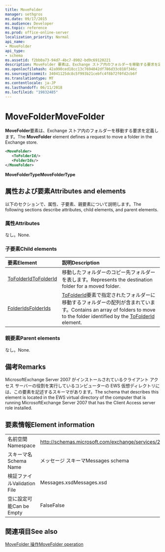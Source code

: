 ```yaml
---
title: MoveFolder
manager: sethgros
ms.date: 09/17/2015
ms.audience: Developer
ms.topic: reference
ms.prod: office-online-server
localization_priority: Normal
api_name:
- MoveFolder
api_type:
- schema
ms.assetid: f2bb0a73-94d7-4bc7-8902-bd9c69120221
description: MoveFolder 要素は、Exchange ストア内のフォルダーを移動する要求を定義します。
ms.openlocfilehash: 42a990ced18cc13c7694042df786d33c018f346c
ms.sourcegitcommit: 34041125dc8c5f993b21cebfc4f8b72f0fd2cb6f
ms.translationtype: MT
ms.contentlocale: ja-JP
ms.lasthandoff: 06/11/2018
ms.locfileid: "19832485"
---
```

# <a name="movefolder"></a><span data-ttu-id="af466-103">MoveFolder</span><span class="sxs-lookup"><span data-stu-id="af466-103">MoveFolder</span></span>

<span data-ttu-id="af466-104">**MoveFolder**要素は、Exchange ストア内のフォルダーを移動する要求を定義します。</span><span class="sxs-lookup"><span data-stu-id="af466-104">The **MoveFolder** element defines a request to move a folder in the Exchange store.</span></span> 
  
```xml
<MoveFolder>
   <ToFolderId/>
   <FolderIds/>
</MoveFolder>
```

 <span data-ttu-id="af466-105">**MoveFolderType**</span><span class="sxs-lookup"><span data-stu-id="af466-105">**MoveFolderType**</span></span>
## <a name="attributes-and-elements"></a><span data-ttu-id="af466-106">属性および要素</span><span class="sxs-lookup"><span data-stu-id="af466-106">Attributes and elements</span></span>

<span data-ttu-id="af466-107">以下のセクションで、属性、子要素、親要素について説明します。</span><span class="sxs-lookup"><span data-stu-id="af466-107">The following sections describe attributes, child elements, and parent elements.</span></span>
  
### <a name="attributes"></a><span data-ttu-id="af466-108">属性</span><span class="sxs-lookup"><span data-stu-id="af466-108">Attributes</span></span>

<span data-ttu-id="af466-109">なし。</span><span class="sxs-lookup"><span data-stu-id="af466-109">None.</span></span>
  
### <a name="child-elements"></a><span data-ttu-id="af466-110">子要素</span><span class="sxs-lookup"><span data-stu-id="af466-110">Child elements</span></span>

|<span data-ttu-id="af466-111">**要素**</span><span class="sxs-lookup"><span data-stu-id="af466-111">**Element**</span></span>|<span data-ttu-id="af466-112">**説明**</span><span class="sxs-lookup"><span data-stu-id="af466-112">**Description**</span></span>|
|:-----|:-----|
|[<span data-ttu-id="af466-113">ToFolderId</span><span class="sxs-lookup"><span data-stu-id="af466-113">ToFolderId</span></span>](tofolderid.md) <br/> |<span data-ttu-id="af466-114">移動したフォルダーのコピー先フォルダーを表します。</span><span class="sxs-lookup"><span data-stu-id="af466-114">Represents the destination folder for a moved folder.</span></span>  <br/> |
|[<span data-ttu-id="af466-115">FolderIds</span><span class="sxs-lookup"><span data-stu-id="af466-115">FolderIds</span></span>](folderids.md) <br/> |<span data-ttu-id="af466-116">[ToFolderId](tofolderid.md)要素で指定されたフォルダーに移動するフォルダーの配列が含まれています。</span><span class="sxs-lookup"><span data-stu-id="af466-116">Contains an array of folders to move to the folder identified by the [ToFolderId](tofolderid.md) element.</span></span>  <br/> |
   
### <a name="parent-elements"></a><span data-ttu-id="af466-117">親要素</span><span class="sxs-lookup"><span data-stu-id="af466-117">Parent elements</span></span>

<span data-ttu-id="af466-118">なし。</span><span class="sxs-lookup"><span data-stu-id="af466-118">None.</span></span>
  
## <a name="remarks"></a><span data-ttu-id="af466-119">備考</span><span class="sxs-lookup"><span data-stu-id="af466-119">Remarks</span></span>

<span data-ttu-id="af466-120">MicrosoftExchange Server 2007 がインストールされているクライアント アクセス サーバーの役割を実行しているコンピューターの EWS 仮想ディレクトリには、この要素を記述するスキーマがあります。</span><span class="sxs-lookup"><span data-stu-id="af466-120">The schema that describes this element is located in the EWS virtual directory of the computer that is running MicrosoftExchange Server 2007 that has the Client Access server role installed.</span></span>
  
## <a name="element-information"></a><span data-ttu-id="af466-121">要素情報</span><span class="sxs-lookup"><span data-stu-id="af466-121">Element information</span></span>

|||
|:-----|:-----|
|<span data-ttu-id="af466-122">名前空間</span><span class="sxs-lookup"><span data-stu-id="af466-122">Namespace</span></span>  <br/> |http://schemas.microsoft.com/exchange/services/2006/messages  <br/> |
|<span data-ttu-id="af466-123">スキーマ名</span><span class="sxs-lookup"><span data-stu-id="af466-123">Schema Name</span></span>  <br/> |<span data-ttu-id="af466-124">メッセージ スキーマ</span><span class="sxs-lookup"><span data-stu-id="af466-124">Messages schema</span></span>  <br/> |
|<span data-ttu-id="af466-125">検証ファイル</span><span class="sxs-lookup"><span data-stu-id="af466-125">Validation File</span></span>  <br/> |<span data-ttu-id="af466-126">Messages.xsd</span><span class="sxs-lookup"><span data-stu-id="af466-126">Messages.xsd</span></span>  <br/> |
|<span data-ttu-id="af466-127">空に設定可能</span><span class="sxs-lookup"><span data-stu-id="af466-127">Can be Empty</span></span>  <br/> |<span data-ttu-id="af466-128">False</span><span class="sxs-lookup"><span data-stu-id="af466-128">False</span></span>  <br/> |
   
## <a name="see-also"></a><span data-ttu-id="af466-129">関連項目</span><span class="sxs-lookup"><span data-stu-id="af466-129">See also</span></span>



[<span data-ttu-id="af466-130">MoveFolder 操作</span><span class="sxs-lookup"><span data-stu-id="af466-130">MoveFolder operation</span></span>](movefolder-operation.md)

